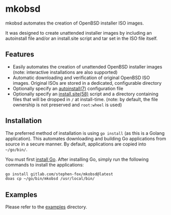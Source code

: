 # mkobsd

mkobsd automates the creation of OpenBSD installer ISO images.

It was designed to create unattended installer images by including
an autoinstall file and/or an install.site script and tar set in
the ISO file itself.

## Features

- Easily automates the creation of unattended OpenBSD installer images
  (note: interactive installations are also supported)
- Automatic downloading and verification of original OpenBSD ISO images.
  Original ISOs are stored in a dedicated, configurable directory
- Optionally specify an [autoinstall(7)][autoinstall] configuration file
- Optionally specify an [install.site(58)][install.site] script and
  a directory containing files that will be dropped in `/` at install-time.
  (note: by default, the file ownership is not preserved and `root:wheel`
  is used)

[autoinstall]: https://man.openbsd.org/autoinstall.8
[install.site]: https://man.openbsd.org/install.site.5

## Installation

The preferred method of installation is using `go install` (as this is
a Golang application). This automates downloading and building Go
applications from source in a secure manner. By default, applications
are copied into `~/go/bin/`.

You must first [install Go](https://golang.org/doc/install). After installing
Go, simply run the following commands to install the applications:

```sh
go install gitlab.com/stephen-fox/mkobsd@latest
doas cp ~/go/bin/mkobsd /usr/local/bin/
```

## Examples

Please refer to the [examples](examples) directory.

